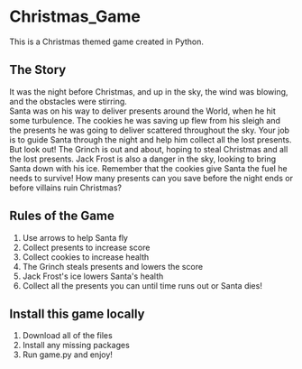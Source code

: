 # Christmas_Game
This is a Christmas themed game created in Python.

## The Story
It was the night before Christmas, and up in the sky, the wind was blowing, and the obstacles were stirring. <br/>
Santa was on his way to deliver presents around the World, when he hit some turbulence. The cookies he was saving up flew from his sleigh and the presents he was going to deliver scattered throughout the sky. Your job is to guide Santa through the night and help him collect all the lost presents. But look out! The Grinch is out and about, hoping to steal Christmas and all the lost presents. Jack Frost is also a danger in the sky, looking to bring Santa down with his ice. Remember that the cookies give Santa the fuel he needs to survive! How many presents can you save before the night ends or before villains ruin Christmas?

## Rules of the Game
1. Use arrows to help Santa fly
2. Collect presents to increase score
3. Collect cookies to increase health
4. The Grinch steals presents and lowers the score
5. Jack Frost's ice lowers Santa's health
6. Collect all the presents you can until time runs out or Santa dies!

## Install this game locally
1. Download all of the files
2. Install any missing packages
3. Run game.py and enjoy!
